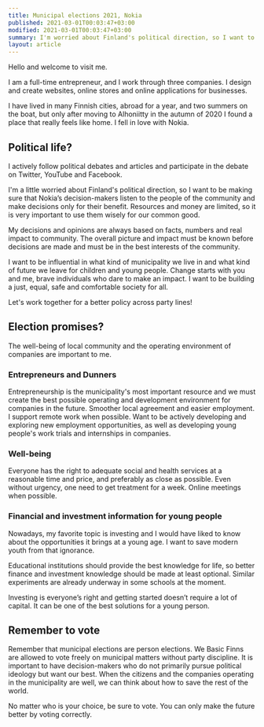 ```yaml
---
title: Municipal elections 2021, Nokia
published: 2021-03-01T00:03:47+03:00
modified: 2021-03-01T00:03:47+03:00
summary: I'm worried about Finland's political direction, so I want to be in ensuring that Nokia listened to residents' opinions and do things for the benefit of local residents. Ensuring a better future together!
layout: article
---
```


Hello and welcome to visit me.

I am a full-time entrepreneur, and I work through three companies. I design and create websites, online stores and online applications for businesses.

I have lived in many Finnish cities, abroad for a year, and two summers on the boat, but only after moving to Alhoniitty in the autumn of 2020 I found a place that really feels like home. I fell in love with Nokia.

## Political life?

I actively follow political debates and articles and participate in the debate on Twitter, YouTube and Facebook.

I'm a little worried about Finland's political direction, so I want to be making sure that Nokia’s decision-makers listen to the people of the community and make decisions only for their benefit. Resources and money are limited, so it is very important to use them wisely for our common good.

My decisions and opinions are always based on facts, numbers and real impact to community. The overall picture and impact must be known before decisions are made and must be in the best interests of the community.

I want to be influential in what kind of municipality we live in and what kind of future we leave for children and young people. Change starts with you and me, brave individuals who dare to make an impact. I want to be building a just, equal, safe and comfortable society for all.

Let's work together for a better policy across party lines!

## Election promises?

The well-being of local community and the operating environment of companies are important to me.

### Entrepreneurs and Dunners

Entrepreneurship is the municipality's most important resource and we must create the best possible operating and development environment for companies in the future. Smoother local agreement and easier employment. I support remote work when possible. Want to be actively developing and exploring new employment opportunities, as well as developing young people's work trials and internships in companies.

### Well-being

Everyone has the right to adequate social and health services at a reasonable time and price, and preferably as close as possible. Even without urgency, one need to get treatment for a week. Online meetings when possible.

### Financial and investment information for young people

Nowadays, my favorite topic is investing and I would have liked to know about the opportunities it brings at a young age. I want to save modern youth from that ignorance.

Educational institutions should provide the best knowledge for life, so better finance and investment knowledge should be made at least optional. Similar experiments are already underway in some schools at the moment.

Investing is everyone’s right and getting started doesn’t require a lot of capital. It can be one of the best solutions for a young person.

## Remember to vote

Remember that municipal elections are person elections. We Basic Finns are allowed to vote freely on municipal matters without party discipline. It is important to have decision-makers who do not primarily pursue political ideology but want our best. When the citizens and the companies operating in the municipality are well, we can think about how to save the rest of the world.

No matter who is your choice, be sure to vote. You can only make the future better by voting correctly.